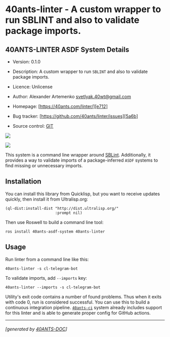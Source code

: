 <a id="x-2840ANTS-LINTER-DOCS-2FINDEX-3A-40README-2040ANTS-DOC-2FLOCATIVES-3ASECTION-29"></a>

# 40ants-linter - A custom wrapper to run SBLINT and also to validate package imports.

<a id="40-ants-linter-asdf-system-details"></a>

## 40ANTS-LINTER ASDF System Details

* Version: 0.1.0

* Description: A custom wrapper to run `SBLINT` and also to validate package imports.

* Licence: Unlicense

* Author: Alexander Artemenko <svetlyak.40wt@gmail.com>

* Homepage: [https://40ants.com/linter/][e712]

* Bug tracker: [https://github.com/40ants/linter/issues][5a6b]

* Source control: [GIT][5fd6]

[![](https://github-actions.40ants.com/40ants/linter/matrix.svg?only=ci.run-tests)][9817]

![](http://quickdocs.org/badge/40ants-linter.svg)

This system is a command line wrapper around [SBLint][2f94]. Additionally, it provides a way to validate imports of a package-inferred `ASDF` systems to find missing or unnecessary imports.

<a id="x-2840ANTS-LINTER-DOCS-2FINDEX-3A-3A-40INSTALLATION-2040ANTS-DOC-2FLOCATIVES-3ASECTION-29"></a>

## Installation

You can install this library from Quicklisp, but you want to receive updates quickly, then install it from Ultralisp.org:

```
(ql-dist:install-dist "http://dist.ultralisp.org/"
                      :prompt nil)
```
Then use Roswell to build a command line tool:

```
ros install 40ants-asdf-system 40ants-linter
```
<a id="x-2840ANTS-LINTER-DOCS-2FINDEX-3A-3A-40USAGE-2040ANTS-DOC-2FLOCATIVES-3ASECTION-29"></a>

## Usage

Run linter from a command line like this:

```
40ants-linter -s cl-telegram-bot
```
To validate imports, add `--imports` key:

```
40ants-linter --imports -s cl-telegram-bot
```
Utility's exit code contains a number of found problems. Thus when it exits with code 0, run is considered successful. You can use this to build a continuous integration pipeline. [`40ants-ci`][b171] system already includes support for this linter and is able to generate proper config for GitHub actions.


[b171]: https://40ants.com/ci/#x-28-23A-28-289-29-20BASE-CHAR-20-2E-20-2240ants-ci-22-29-20ASDF-2FSYSTEM-3ASYSTEM-29
[e712]: https://40ants.com/linter/
[5fd6]: https://github.com/40ants/linter
[9817]: https://github.com/40ants/linter/actions
[5a6b]: https://github.com/40ants/linter/issues
[2f94]: https://github.com/cxxxr/sblint

* * *
###### [generated by [40ANTS-DOC](https://40ants.com/doc/)]
